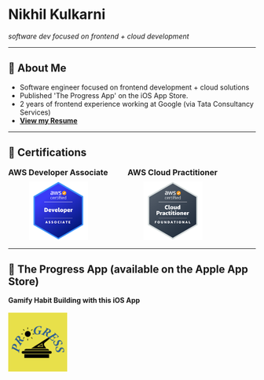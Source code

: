 # Nikhil Kulkarni

_software dev focused on frontend + cloud development_

---

## 🌟 **About Me**

- Software engineer focused on frontend development + cloud solutions
- Published 'The Progress App' on the iOS App Store.
- 2 years of frontend experience working at Google (via Tata Consultancy Services)
- **[View my Resume](https://drive.google.com/file/d/1lEbvJPA_pyGYIsArTv9l0f1p0aD72H49/view?usp=sharing)**

---

## 🏅 **Certifications**

<div style="display: flex; flex-wrap: wrap; gap: 40px; align-items: center; justify-content: left;">
  <div style="display: flex; flex-direction: column; align-items: center;">
    <strong style="font-size: 16px; margin-bottom: 8px;">AWS Developer Associate</strong>
    <a href="https://www.credly.com/badges/b4223c18-fc3a-41dd-a26f-b322dca665e9/public_url">
      <img src="./aws-certified-developer-associate.png" alt="AWS Certified Developer Associate Badge" width="120">
    </a>
  </div>
  <div style="display: flex; flex-direction: column; align-items: center;">
    <strong style="font-size: 16px; margin-bottom: 8px;">AWS Cloud Practitioner</strong>
    <a href="https://www.credly.com/badges/e8e133fc-b578-4d2c-b431-b92570de9597/public_url">
      <img src="./aws-certified-cloud-practitioner.png" alt="AWS Certified Cloud Practitioner Badge" width="120">
    </a>
  </div>
</div>

<!-- ## 🏅 **Certifications**

<div style="display: flex; flex-wrap: wrap; gap: 40px; align-items: center;">
  <div style="text-align: center;">
    <strong style="font-size: 16px;">AWS Developer Associate</strong>
    <a href="https://www.credly.com/badges/b4223c18-fc3a-41dd-a26f-b322dca665e9/public_url">
      <img src="./aws-certified-developer-associate.png" alt="AWS Certified Developer Associate Badge" width="120">
    </a>
  </div>
  <div style="text-align: center;">
    <strong style="font-size: 16px;">AWS Cloud Practitioner</strong>
    <a href="https://www.credly.com/badges/e8e133fc-b578-4d2c-b431-b92570de9597/public_url">
      <img src="./aws-certified-cloud-practitioner.png" alt="AWS Certified Cloud Practitioner Badge" width="120">
    </a>
  </div>
</div> -->

<!-- <div style="display: flex; flex-wrap: wrap; gap: 20px; align-items: center;">
  <a href="https://www.credly.com/badges/b4223c18-fc3a-41dd-a26f-b322dca665e9/public_url" style="text-decoration: none;">
    <img src="https://img.shields.io/badge/AWS%20Certified-Developer%20Associate-orange?logo=amazonaws&style=flat-square" alt="AWS Certified Developer Associate Badge">
    <img src="./aws-certified-developer-associate.png" alt="AWS Certified Developer Associate Badge" width="100">
  </a>
  <a href="https://www.credly.com/badges/e8e133fc-b578-4d2c-b431-b92570de9597/public_url" style="text-decoration: none;">
    <img src="https://img.shields.io/badge/AWS%20Certified-Cloud%20Practitioner-orange?logo=amazonaws&style=flat-square" alt="AWS Certified Cloud Practitioner Badge">
    <img src="./aws-certified-cloud-practitioner.png" alt="AWS Certified Cloud Practitioner Badge" width="100">
  </a>
</div> -->

<!-- [![AWS Certified Developer Associate](https://img.shields.io/badge/AWS%20Certified-Developer%20Associate-orange?logo=amazonaws&style=flat-square)](https://www.credly.com/badges/b4223c18-fc3a-41dd-a26f-b322dca665e9/public_url)
![AWS Certified Developer Associate Badge](./aws-certified-developer-associate.png)
[![AWS Certified Cloud Practitioner](https://img.shields.io/badge/AWS%20Certified-Cloud%20Practitioner-orange?logo=amazonaws&style=flat-square)](https://www.credly.com/badges/e8e133fc-b578-4d2c-b431-b92570de9597/public_url)
![AWS Certified Cloud Practitioner Badge](./aws-certified-cloud-practitioner.png) -->

<!-- [![AWS Badge](https://img.shields.io/badge/AWS%20Certified-Developer%20Associate-orange?logo=amazonaws&style=flat-square)](https://www.credly.com/badges/b4223c18-fc3a-41dd-a26f-b322dca665e9/public_url) ![AWS Badge](https://img.shields.io/badge/AWS%20Certified-Cloud%20Practitioner-orange?logo=amazonaws&style=flat-square) [![AWS Badge](./aws-certified-developer-associate.png)](https://www.credly.com/badges/b4223c18-fc3a-41dd-a26f-b322dca665e9/public_url) ![AWS Badge](./aws-certified-cloud-practitioner.png) -->

<!-- ## 🏅 **Certifications**

![AWS Badge](https://img.shields.io/badge/AWS%20Certified-Developer%20Associate-orange?logo=amazonaws&style=flat-square)

<a href="https://www.credly.com/badges/b4223c18-fc3a-41dd-a26f-b322dca665e9/public_url">
  <img src="./aws-certified-developer-associate.png" alt="AWS Developer Associate Badge" width="200px"/>
</a>

![AWS Badge](https://img.shields.io/badge/AWS%20Certified-Cloud%20Practitioner-orange?logo=amazonaws&style=flat-square)

<a href="https://www.credly.com/badges/e8e133fc-b578-4d2c-b431-b92570de9597/public_url">
  <img src="aws-certified-cloud-practitioner.png" alt="AWS Cloud Practitioner Badge" width="200px"/>
</a> -->

---

## 📱 **The Progress App (available on the Apple App Store)**

<!-- <div style="display: flex; flex-wrap: wrap; gap: 40px; align-items: center; justify-content: left;"> -->
<!-- <div> -->
<div style="display: flex; flex-wrap: wrap; gap: 40px; align-items: center; justify-content: left">
  <!-- <div style="display: flex; flex-direction: column; align-items: center;"> -->
  <!-- <div style="display: flex; align-items: center;"> -->
  <div style="display: flex; flex-direction: column">
  <!-- <div> -->
    <!-- <strong style="font-size: 16px; margin-bottom: 8px;">Gamify Habit Building with this iOS App, available on the App Store!</strong> -->
    <strong>Gamify Habit Building with this iOS App</strong>
    <!-- <strong>Available on the App Store</strong> -->
    <br>
    <a href="https://apps.apple.com/us/app/the-progress-app/id6503723392">
      <img src="./the-progress-app-logo.png" alt="The Progress App" width="120"/>
    </a>
  </div>
</div>
